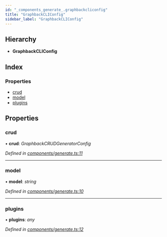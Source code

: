 ```yaml
---
id: "_components_generate_.graphbackcliconfig"
title: "GraphbackCLIConfig"
sidebar_label: "GraphbackCLIConfig"
---
```


## Hierarchy

* **GraphbackCLIConfig**

## Index

### Properties

* [crud](_components_generate_.graphbackcliconfig.md#crud)
* [model](_components_generate_.graphbackcliconfig.md#model)
* [plugins](_components_generate_.graphbackcliconfig.md#plugins)

## Properties

###  crud

• **crud**: *GraphbackCRUDGeneratorConfig*

*Defined in [components/generate.ts:11](https://github.com/aerogear/graphback/blob/b39280e7/packages/graphback-cli/src/components/generate.ts#L11)*

___

###  model

• **model**: *string*

*Defined in [components/generate.ts:10](https://github.com/aerogear/graphback/blob/b39280e7/packages/graphback-cli/src/components/generate.ts#L10)*

___

###  plugins

• **plugins**: *any*

*Defined in [components/generate.ts:12](https://github.com/aerogear/graphback/blob/b39280e7/packages/graphback-cli/src/components/generate.ts#L12)*

